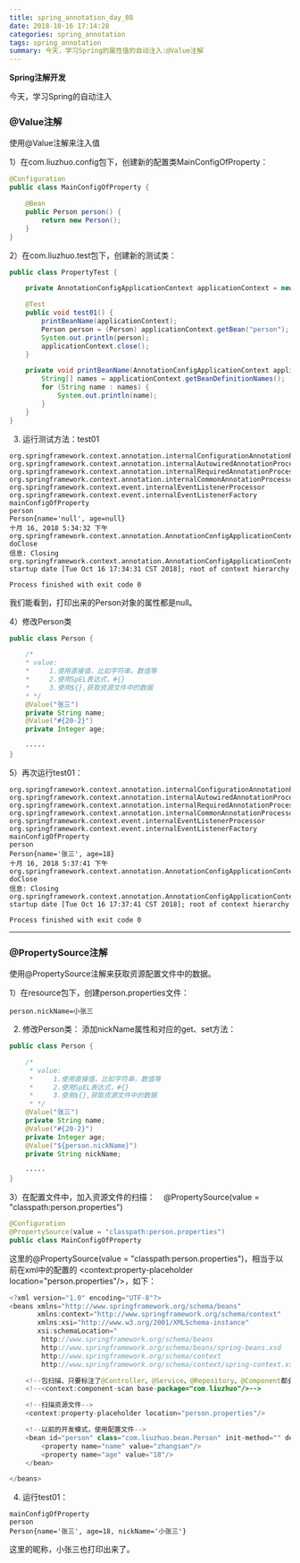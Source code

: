 ```yaml
---
title: spring_annotation_day_08
date: 2018-10-16 17:14:28
categories: spring_annotation
tags: spring_annotation
summary: 今天，学习Spring的属性值的自动注入:@Value注解
---
```

**Spring注解开发**  

今天，学习Spring的自动注入

### @Value注解

使用@Value注解来注入值

1）在com.liuzhuo.config包下，创建新的配置类MainConfigOfProperty：
```java
@Configuration
public class MainConfigOfProperty {

    @Bean
    public Person person() {
        return new Person();
    }
}
```

2）在com.liuzhuo.test包下，创建新的测试类：
```java
public class PropertyTest {

    private AnnotationConfigApplicationContext applicationContext = new AnnotationConfigApplicationContext(MainConfigOfProperty.class);

    @Test
    public void test01() {
        printBeanName(applicationContext);
        Person person = (Person) applicationContext.getBean("person");
        System.out.println(person);
        applicationContext.close();
    }

    private void printBeanName(AnnotationConfigApplicationContext applicationContext) {
        String[] names = applicationContext.getBeanDefinitionNames();
        for (String name : names) {
            System.out.println(name);
        }
    }
}
```

3) 运行测试方法：test01
```
org.springframework.context.annotation.internalConfigurationAnnotationProcessor
org.springframework.context.annotation.internalAutowiredAnnotationProcessor
org.springframework.context.annotation.internalRequiredAnnotationProcessor
org.springframework.context.annotation.internalCommonAnnotationProcessor
org.springframework.context.event.internalEventListenerProcessor
org.springframework.context.event.internalEventListenerFactory
mainConfigOfProperty
person
Person{name='null', age=null}
十月 16, 2018 5:34:32 下午 org.springframework.context.annotation.AnnotationConfigApplicationContext doClose
信息: Closing org.springframework.context.annotation.AnnotationConfigApplicationContext@2ff5659e: startup date [Tue Oct 16 17:34:31 CST 2018]; root of context hierarchy

Process finished with exit code 0
```

我们能看到，打印出来的Person对象的属性都是null。

4）修改Person类
```java
public class Person {

    /*
    * value:
    *     1.使用直接值，比如字符串，数值等
    *     2.使用SpEL表达式，#{}
    *     3.使用${},获取资源文件中的数据
    * */
    @Value("张三")
    private String name;
    @Value("#{20-2}")
    private Integer age;
    
    ·····
}
```

5）再次运行test01：
```
org.springframework.context.annotation.internalConfigurationAnnotationProcessor
org.springframework.context.annotation.internalAutowiredAnnotationProcessor
org.springframework.context.annotation.internalRequiredAnnotationProcessor
org.springframework.context.annotation.internalCommonAnnotationProcessor
org.springframework.context.event.internalEventListenerProcessor
org.springframework.context.event.internalEventListenerFactory
mainConfigOfProperty
person
Person{name='张三', age=18}
十月 16, 2018 5:37:41 下午 org.springframework.context.annotation.AnnotationConfigApplicationContext doClose
信息: Closing org.springframework.context.annotation.AnnotationConfigApplicationContext@2ff5659e: startup date [Tue Oct 16 17:37:41 CST 2018]; root of context hierarchy

Process finished with exit code 0
```

---

### @PropertySource注解

使用@PropertySource注解来获取资源配置文件中的数据。

1）在resource包下，创建person.properties文件：
```
person.nickName=小张三
```

2) 修改Person类：
添加nickName属性和对应的get、set方法：

```java
public class Person {

    /*
     * value:
     *     1.使用直接值，比如字符串，数值等
     *     2.使用SpEL表达式，#{}
     *     3.使用${},获取资源文件中的数据
     * */
    @Value("张三")
    private String name;
    @Value("#{20-2}")
    private Integer age;
    @Value("${person.nickName}")
    private String nickName;
    
    ·····
}
```

3）在配置文件中，加入资源文件的扫描：
&nbsp;&nbsp;&nbsp;@PropertySource(value = "classpath:person.properties")
```java
@Configuration
@PropertySource(value = "classpath:person.properties")
public class MainConfigOfProperty
```
这里的@PropertySource(value = "classpath:person.properties")，相当于以前在xml中的配置的 
<context:property-placeholder location="person.properties"/>，如下：
```java
<?xml version="1.0" encoding="UTF-8"?>
<beans xmlns="http://www.springframework.org/schema/beans"
       xmlns:context="http://www.springframework.org/schema/context"
       xmlns:xsi="http://www.w3.org/2001/XMLSchema-instance"
       xsi:schemaLocation="
        http://www.springframework.org/schema/beans
        http://www.springframework.org/schema/beans/spring-beans.xsd
        http://www.springframework.org/schema/context
        http://www.springframework.org/schema/context/spring-context.xsd">

    <!--包扫描、只要标注了@Controller、@Service、@Repository、@Component都会自动注入到容器中-->
    <!--<context:component-scan base-package="com.liuzhuo"/>-->

    <!--扫描资源文件-->
    <context:property-placeholder location="person.properties"/>

    <!--以前的开发模式，使用配置文件-->
    <bean id="person" class="com.liuzhuo.bean.Person" init-method="" destroy-method="">
        <property name="name" value="zhangsan"/>
        <property name="age" value="18"/>
    </bean>

</beans>
```
4) 运行test01：
```
mainConfigOfProperty
person
Person{name='张三', age=18, nickName='小张三'}

```

这里的昵称，小张三也打印出来了。